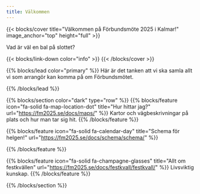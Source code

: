 ```yaml
---
title: Välkommen
---
```


{{< blocks/cover title="Välkommen på Förbundsmöte 2025 i Kalmar!" image_anchor="top" height="full" >}}

<p class="lead mt-5">Vad är väl en bal på slottet?</p>

{{< blocks/link-down color="info" >}}
{{< /blocks/cover >}}

{{% blocks/lead color="primary" %}}
Här är det tanken att vi ska samla allt vi som arrangör kan komma på om Förbundsmötet.

{{% /blocks/lead %}}

{{% blocks/section color="dark" type="row" %}}
{{% blocks/feature icon="fa-solid fa-map-location-dot" title="Hur hittar jag?" url="https://fm2025.se/docs/maps/" %}}
Kartor och vägbeskrivningar på plats och hur man tar sig hit.
{{% /blocks/feature %}}

{{% blocks/feature icon="fa-solid fa-calendar-day" title="Schema för helgen!" url="https://fm2025.se/docs/schema/schema/" %}}

{{% /blocks/feature %}}

{{% blocks/feature icon="fa-solid fa-champagne-glasses" title="Allt om festkvällen" url="https://fm2025.se/docs/festkvall/festkvall/" %}}
Livsviktig kunskap.
{{% /blocks/feature %}}

{{% /blocks/section %}}
